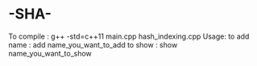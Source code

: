 # -SHA-

To compile : g++ -std=c++11 main.cpp hash_indexing.cpp
Usage: 
to add name : add name_you_want_to_add
to show : show name_you_want_to_show
